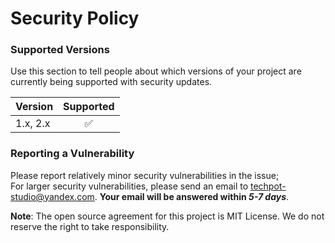 # Security Policy

### Supported Versions

Use this section to tell people about which versions of your project are
currently being supported with security updates.

| Version  | Supported          |
| -------- | :----------------: |
| 1.x, 2.x | :white_check_mark: |

### Reporting a Vulnerability

Please report relatively minor security vulnerabilities in the issue;  
For larger security vulnerabilities, please send an email to techpot-studio@yandex.com. **Your email will be answered within *5-7 days***.  

**Note**: The open source agreement for this project is MIT License. We do not reserve the right to take responsibility.
